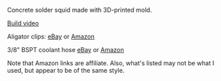 Concrete solder squid made with 3D-printed mold.

[Build video](https://www.youtube.com/watch?v=MIIlK7pLdQM)

Aligator clips: [eBay](https://www.ebay.com/itm/10pcs-Single-Prong-Alligator-Clips-With-Teeth-Aligator-Stainless-Steel-Clip-Test/331990813162) or [Amazon](https://amzn.to/2vmKzv2)

3/8" BSPT coolant hose [eBay](https://www.ebay.com/itm/Round-Nozzle-Flexible-Water-Oil-Coolant-Pipe-Hose-3-8BSP-Thread-5pcs-Z5L5/332194037522) or [Amazon](https://amzn.to/2H7sxjh)  

Note that Amazon links are affiliate. Also, what's listed may not be what I used, but appear to be of the same style.
